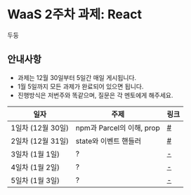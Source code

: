 # WaaS 2주차 과제: React

두둥

## 안내사항

- 과제는 12월 30일부터 5일간 매일 게시됩니다.
- 1월 5일까지 모든 과제가 완료되어 있으면 됩니다.
- 진행방식은 저번주와 똑같으며, 질문은 각 멘토에게 해주세요.

|일자|주제|링크|
|--|--|--|
|1일차 (12월 30일)|npm과 Parcel의 이해, prop|[#](https://github.com/Amel-CYDF/waas-react/tree/master/day1)|
|2일차 (12월 31일)|state와 이벤트 핸들러|[#](https://github.com/Amel-CYDF/waas-react/tree/master/day2)|
|3일차 (1월 1일)|?|[-]()|
|4일차 (1월 2일)|?|[-]()|
|5일차 (1월 3일)|?|[-]()|